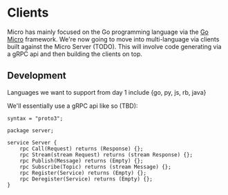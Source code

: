 # Clients

Micro has mainly focused on the Go programming language via the [Go Micro](https://github.com/micro/go-micro) framework. We're 
now going to move into multi-language via clients built against the Micro Server (TODO). This will involve code generating 
via a gRPC api and then building the clients on top. 

## Development

Languages we want to support from day 1 include {go, py, js, rb, java}

We'll essentially use a gRPC api like so (TBD):

```
syntax = "proto3";

package server;

service Server {
	rpc Call(Request) returns (Response) {};
	rpc Stream(stream Request) returns (stream Response) {};
	rpc Publish(Message) returns (Empty) {};
	rpc Subscribe(Topic) returns (stream Message) {};
	rpc Register(Service) returns (Empty) {};
	rpc Deregister(Service) returns (Empty) {};
}
```
